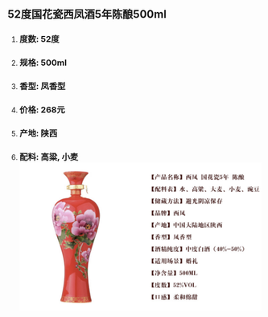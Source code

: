 ## 52度国花瓷西凤酒5年陈酿500ml

1. ### 度数: 52度
2. ### 规格: 500ml
3. ### 香型: 凤香型
4. ### 价格: 268元
5. ### 产地: 陕西
6. ### 配料: 高粱, 小麦![](/assets/52度国花瓷西凤酒5年陈酿500ml.png)




